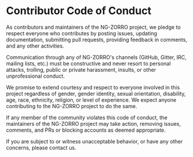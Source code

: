 # Contributor Code of Conduct

As contributors and maintainers of the NG-ZORRO project, we pledge to respect everyone who contributes by posting issues, updating documentation, submitting pull requests, providing feedback in comments, and any other activities.

Communication through any of NG-ZORRO's channels (GitHub, Gitter, IRC, mailing lists, etc.) must be constructive and never resort to personal attacks, trolling, public or private harassment, insults, or other unprofessional conduct.

We promise to extend courtesy and respect to everyone involved in this project regardless of gender, gender identity, sexual orientation, disability, age, race, ethnicity, religion, or level of experience. We expect anyone contributing to the NG-ZORRO project to do the same.

If any member of the community violates this code of conduct, the maintainers of the NG-ZORRO project may take action, removing issues, comments, and PRs or blocking accounts as deemed appropriate.

If you are subject to or witness unacceptable behavior, or have any other concerns, please contact us.
